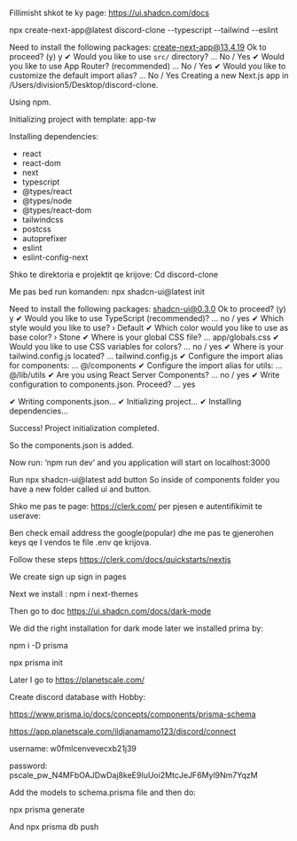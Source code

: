 
 Fillimisht shkot te ky page: https://ui.shadcn.com/docs

npx create-next-app@latest discord-clone --typescript --tailwind --eslint

Need to install the following packages:
create-next-app@13.4.19
Ok to proceed? (y) y
✔ Would you like to use `src/` directory? … No / Yes
✔ Would you like to use App Router? (recommended) … No / Yes
✔ Would you like to customize the default import alias? … No / Yes
Creating a new Next.js app in /Users/division5/Desktop/discord-clone.

Using npm.

Initializing project with template: app-tw 


Installing dependencies:
- react
- react-dom
- next
- typescript
- @types/react
- @types/node
- @types/react-dom
- tailwindcss
- postcss
- autoprefixer
- eslint
- eslint-config-next



Shko te direktoria e projektit qe krijove:
Cd discord-clone

Me pas bed run komanden:   npx shadcn-ui@latest init


Need to install the following packages:
shadcn-ui@0.3.0
Ok to proceed? (y) y
✔ Would you like to use TypeScript (recommended)? … no / yes
✔ Which style would you like to use? › Default
✔ Which color would you like to use as base color? › Stone
✔ Where is your global CSS file? … app/globals.css
✔ Would you like to use CSS variables for colors? … no / yes
✔ Where is your tailwind.config.js located? … tailwind.config.js
✔ Configure the import alias for components: … @/components
✔ Configure the import alias for utils: … @/lib/utils
✔ Are you using React Server Components? … no / yes
✔ Write configuration to components.json. Proceed? … yes

✔ Writing components.json...
✔ Initializing project...
✔ Installing dependencies...

Success! Project initialization completed.



So the components.json is added.

Now run: ‘npm run dev’ and you application will start  on localhost:3000

Run  npx shadcn-ui@latest add button
 So inside of components folder you have a new folder called ui and button.


Shko me pas te page: https://clerk.com/   per pjesen e autentifikimit te userave:

Ben check email address the google(popular) dhe me pas te gjenerohen keys qe I vendos te file .env qe krijova.


Follow these steps https://clerk.com/docs/quickstarts/nextjs 

We create sign up sign in pages

Next we install :  npm i next-themes   

Then go to doc https://ui.shadcn.com/docs/dark-mode

We did the right installation for dark mode later we installed prima by: 

npm i -D prisma

 npx prisma init

Later I go to https://planetscale.com/

Create discord database with Hobby:


https://www.prisma.io/docs/concepts/components/prisma-schema

https://app.planetscale.com/ildjanamamo123/discord/connect

username: w0fmlcenvevecxb21j39

password: pscale_pw_N4MFbOAJDwDaj8keE9IuUoi2MtcJeJF6Myl9Nm7YqzM


Add the models to  schema.prisma file and then do:

npx prisma generate

And   npx prisma db push
















